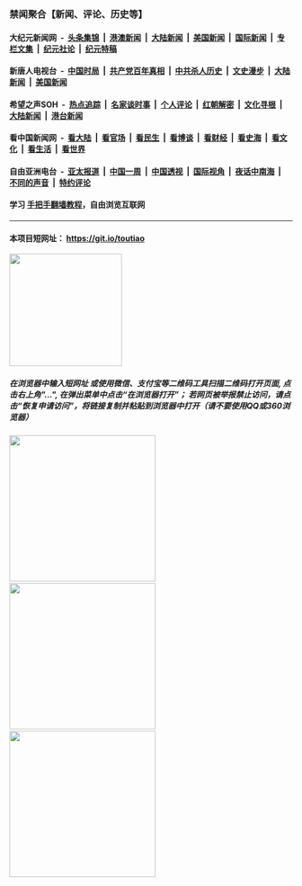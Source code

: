 ### 禁闻聚合【新闻、评论、历史等】

#### 大纪元新闻网 &nbsp;-&nbsp; [头条集锦](indexes/E头条集锦.md?t=02111455) &nbsp;|&nbsp; [港澳新闻](indexes/E港澳新闻.md?t=02111455)  &nbsp;|&nbsp; [大陆新闻](indexes/E大陆新闻.md?t=02111455) &nbsp;|&nbsp; [美国新闻](indexes/E美国新闻.md?t=02111455) &nbsp;|&nbsp; [国际新闻](indexes/E国际新闻.md?t=02111455) &nbsp;|&nbsp; [专栏文集](indexes/E专栏文集.md?t=02111455) &nbsp;|&nbsp; [纪元社论](indexes/E纪元社论.md?t=02111455) &nbsp;|&nbsp; [纪元特稿](indexes/E纪元特稿.md?t=02111455) 

#### 新唐人电视台 &nbsp;-&nbsp; [中国时局](indexes/N中国时局.md?t=02111455) &nbsp;|&nbsp; [共产党百年真相](indexes/N共产党百年真相.md?t=02111455) &nbsp;|&nbsp; [中共杀人历史](indexes/N中共杀人历史.md?t=02111455) &nbsp;|&nbsp; [文史漫步](indexes/N文史漫步.md?t=02111455) &nbsp;|&nbsp; [大陆新闻](indexes/N大陆新闻.md?t=02111455) &nbsp;|&nbsp; [美国新闻](indexes/N美国新闻.md?t=02111455)

#### 希望之声SOH &nbsp;-&nbsp; [热点追踪](indexes/H热点追踪.md?t=02111455) &nbsp;|&nbsp; [名家谈时事](indexes/H名家谈时事.md?t=02111455) &nbsp;|&nbsp; [个人评论](indexes/H个人评论.md?t=02111455)  &nbsp;|&nbsp; [红朝解密](indexes/H红朝解密.md?t=02111455) &nbsp;|&nbsp; [文化寻根](indexes/H文化寻根.md?t=02111455) &nbsp;|&nbsp; [大陆新闻](indexes/H大陆新闻.md?t=02111455) &nbsp;|&nbsp; [港台新闻](indexes/H港台新闻.md?t=02111455)

#### 看中国新闻网 &nbsp;-&nbsp; [看大陆](indexes/S看大陆.md?t=02111455) &nbsp;|&nbsp; [看官场](indexes/S看官场.md?t=02111455) &nbsp;|&nbsp; [看民生](indexes/S看民生.md?t=02111455)  &nbsp;|&nbsp; [看博谈](indexes/S看博谈.md?t=02111455) &nbsp;|&nbsp; [看财经](indexes/S看财经.md?t=02111455) &nbsp;|&nbsp; [看史海](indexes/S看史海.md?t=02111455) &nbsp;|&nbsp; [看文化](indexes/S看文化.md?t=02111455) &nbsp;|&nbsp; [看生活](indexes/S看生活.md?t=02111455) &nbsp;|&nbsp; [看世界](indexes/S看世界.md?t=02111455)

#### 自由亚洲电台 &nbsp;-&nbsp; [亚太报道](indexes/R亚太报道.md?t=02111455) &nbsp;|&nbsp; [中国一周](indexes/R中国一周.md?t=02111455) &nbsp;|&nbsp; [中国透视](indexes/R中国透视.md?t=02111455)  &nbsp;|&nbsp; [国际视角](indexes/R国际视角.md?t=02111455) &nbsp;|&nbsp; [夜话中南海](indexes/R夜话中南海.md?t=02111455) &nbsp;|&nbsp; [不同的声音](indexes/R不同的声音.md?t=02111455) &nbsp;|&nbsp; [特约评论](indexes/R特约评论.md?t=02111455)

#### 学习 [手把手翻墙教程](https://github.com/gfw-breaker/guides/wiki)，自由浏览互联网

----

#### 本项目短网址： https://git.io/toutiao
<img src="https://raw.githubusercontent.com/gfw-breaker/banned-news/master/scripts/img/qr.png" width="200px"/>  

##### 在浏览器中输入短网址 或使用微信、支付宝等二维码工具扫描二维码打开页面, 点击右上角"...", 在弹出菜单中点击“在浏览器打开”； 若网页被举报禁止访问，请点击“恢复申请访问”，将链接复制并粘贴到浏览器中打开（请不要使用QQ或360浏览器）

<img src="https://raw.githubusercontent.com/gfw-breaker/banned-news/master/scripts/img/1.png" width="260px"/> &nbsp; <img src="https://raw.githubusercontent.com/gfw-breaker/banned-news/master/scripts/img/2.png" width="260px"/> &nbsp; <img src="https://raw.githubusercontent.com/gfw-breaker/banned-news/master/scripts/img/3.png" width="260px"/>
